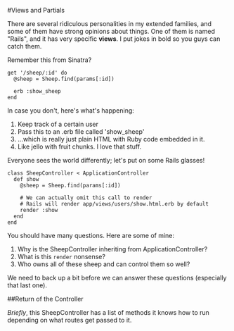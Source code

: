 #Views and Partials

There are several ridiculous personalities in my extended families, and some of them have strong opinions about things. One of them is named "Rails", and it has very specific **views**. I put jokes in bold so you guys can catch them.

Remember this from Sinatra?
```
get '/sheep/:id' do
  @sheep = Sheep.find(params[:id])

  erb :show_sheep
end
```
In case you don't, here's what's happening:

1. Keep track of a certain user
2. Pass this to an .erb file called 'show_sheep'
3. ...which is really just plain HTML with Ruby code embedded in it.
4. Like jello with fruit chunks. I love that stuff.

Everyone sees the world differently; let's put on some Rails glasses!

```
class SheepController < ApplicationController
  def show
    @sheep = Sheep.find(params[:id])

    # We can actually omit this call to render
    # Rails will render app/views/users/show.html.erb by default
    render :show
  end
end
```
You should have many questions. Here are some of mine:

1. Why is the SheepController inheriting from ApplicationController?
2. What is this `render` nonsense?
3. Who owns all of these sheep and can control them so well?

We need to back up a bit before we can answer these questions (especially that last one).

##Return of the Controller

*Briefly*, this SheepController has a list of methods it knows how to run depending on what routes get passed to it.
